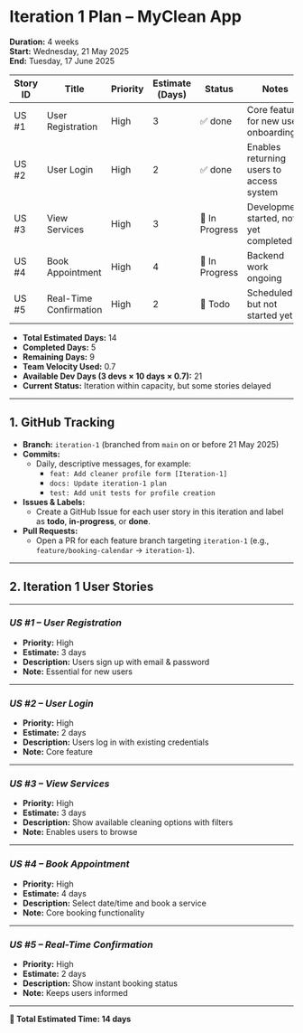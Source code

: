 # Iteration 1 Plan – MyClean App

**Duration:** 4 weeks  
**Start:** Wednesday, 21 May 2025  
**End:** Tuesday, 17 June 2025

| Story ID | Title                   | Priority | Estimate (Days)  | Status            | Notes                                      |
|----------|-------------------------|----------|------------------|------------------|--------------------------------------------|
| US #1    | User Registration       | High     | 3                | ✅ done         | Core feature for new user onboarding       |
| US #2    | User Login              | High     | 2                | ✅ done         | Enables returning users to access system   |
| US #3    | View Services           | High     | 3                | 🚧 In Progress  | Development started, not yet completed     |
| US #4    | Book Appointment        | High     | 4                | 🚧 In Progress  | Backend work ongoing                       |
| US #5    | Real-Time Confirmation  | High     | 2                | 🔄 Todo         | Scheduled but not started yet              |

- **Total Estimated Days:** 14
- **Completed Days:** 5
- **Remaining Days:** 9
- **Team Velocity Used:** 0.7
- **Available Dev Days (3 devs × 10 days × 0.7):** 21
- **Current Status:** Iteration within capacity, but some stories delayed


---------------------------------------------------------------------------------------------------------------------------------------------------------------
## 1. GitHub Tracking

- **Branch:** `iteration-1` (branched from `main` on or before 21 May 2025)  
- **Commits:**  
  - Daily, descriptive messages, for example:  
    - `feat: Add cleaner profile form [Iteration-1]`  
    - `docs: Update iteration-1 plan`  
    - `test: Add unit tests for profile creation`  
- **Issues & Labels:**  
  - Create a GitHub Issue for each user story in this iteration and label as **todo**, **in-progress**, or **done**.  
- **Pull Requests:**  
  - Open a PR for each feature branch targeting `iteration-1` (e.g., `feature/booking-calendar` → `iteration-1`).

--------------------------------------------------------------------------------------------------------------------------

## 2. Iteration 1 User Stories

--------------------------------------------------------------------------------------------------------------------------

### *US #1 – User Registration*
- **Priority:** High  
- **Estimate:** 3 days  
- **Description:** Users sign up with email & password  
- **Note:** Essential for new users  

---

### *US #2 – User Login*
- **Priority:** High  
- **Estimate:** 2 days  
- **Description:** Users log in with existing credentials  
- **Note:** Core feature  

---

### *US #3 – View Services*
- **Priority:** High  
- **Estimate:** 3 days  
- **Description:** Show available cleaning options with filters  
- **Note:** Enables users to browse  

---

### *US #4 – Book Appointment*
- **Priority:** High  
- **Estimate:** 4 days  
- **Description:** Select date/time and book a service  
- **Note:** Core booking functionality  

---

### *US #5 – Real-Time Confirmation*
- **Priority:** High  
- **Estimate:** 2 days  
- **Description:** Show instant booking status  
- **Note:** Keeps users informed  

---------------------------------------------------------------------------------------------------

**🧮 Total Estimated Time: 14 days**
